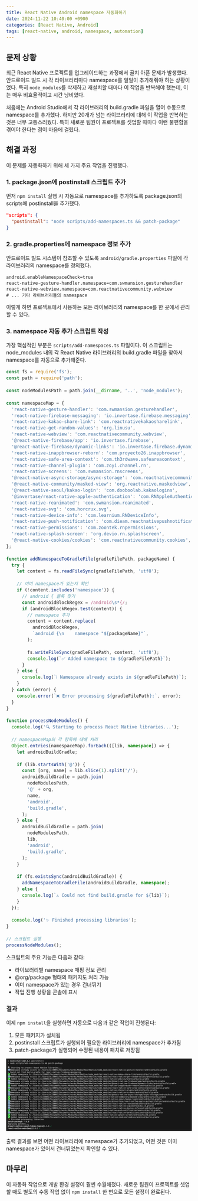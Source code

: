 ```yaml
---
title: React Native Android namespace 자동화하기
date: 2024-11-22 10:40:00 +0900
categories: [React Native, Android]
tags: [react-native, android, namespace, automation]
---
```



## 문제 상황

최근 React Native 프로젝트를 업그레이드하는 과정에서 골치 아픈 문제가 발생했다. 안드로이드 빌드 시 각 라이브러리마다 namespace를 일일이 추가해줘야 하는 상황이었다. 특히 `node_modules`를 삭제하고 재설치할 때마다 이 작업을 반복해야 했는데, 이는 매우 비효율적이고 시간 낭비였다.

처음에는 Android Studio에서 각 라이브러리의 build.gradle 파일을 열어 수동으로 namespace를 추가했다. 하지만 20개가 넘는 라이브러리에 대해 이 작업을 반복하는 것은 너무 고통스러웠다. 특히 새로운 팀원이 프로젝트를 셋업할 때마다 이런 불편함을 겪어야 한다는 점이 마음에 걸렸다.

## 해결 과정

이 문제를 자동화하기 위해 세 가지 주요 작업을 진행했다.

### 1. package.json에 postinstall 스크립트 추가

먼저 `npm install` 실행 시 자동으로 namespace를 추가하도록 package.json의 scripts에 postinstall을 추가했다.

```json
"scripts": {
  "postinstall": "node scripts/add-namespaces.ts && patch-package"
}
```

### 2. gradle.properties에 namespace 정보 추가

안드로이드 빌드 시스템이 참조할 수 있도록 `android/gradle.properties` 파일에 각 라이브러리의 namespace를 정의했다.

```
android.enableNamespaceCheck=true
react-native-gesture-handler.namespace=com.swmansion.gesturehandler
react-native-webview.namespace=com.reactnativecommunity.webview
# ... 기타 라이브러리들의 namespace
```

이렇게 하면 프로젝트에서 사용하는 모든 라이브러리의 namespace를 한 곳에서 관리할 수 있다.

### 3. namespace 자동 추가 스크립트 작성

가장 핵심적인 부분은 `scripts/add-namespaces.ts` 파일이다. 이 스크립트는 node_modules 내의 각 React Native 라이브러리의 build.gradle 파일을 찾아서 namespace를 자동으로 추가해준다.

```typescript
const fs = require('fs');
const path = require('path');

const nodeModulesPath = path.join(__dirname, '..', 'node_modules');

const namespaceMap = {
  'react-native-gesture-handler': 'com.swmansion.gesturehandler',
  'react-native-firebase-messaging': 'io.invertase.firebase.messaging',
  'react-native-kakao-share-link': 'com.reactnativekakaosharelink',
  'react-native-get-random-values': 'org.linusu',
  'react-native-webview': 'com.reactnativecommunity.webview',
  '@react-native-firebase/app': 'io.invertase.firebase',
  '@react-native-firebase/dynamic-links': 'io.invertase.firebase.dynamiclinks',
  'react-native-inappbrowser-reborn': 'com.proyecto26.inappbrowser',
  'react-native-safe-area-context': 'com.th3rdwave.safeareacontext',
  'react-native-channel-plugin': 'com.zoyi.channel.rn',
  'react-native-screens': 'com.swmansion.rnscreens',
  '@react-native-async-storage/async-storage': 'com.reactnativecommunity.asyncstorage',
  '@react-native-community/masked-view': 'org.reactnative.maskedview',
  '@react-native-seoul/kakao-login': 'com.dooboolab.kakaologins',
  '@invertase/react-native-apple-authentication': 'com.RNAppleAuthentication',
  'react-native-reanimated': 'com.swmansion.reanimated',
  'react-native-svg': 'com.horcrux.svg',
  'react-native-device-info': 'com.learnium.RNDeviceInfo',
  'react-native-push-notification': 'com.dieam.reactnativepushnotification',
  'react-native-permissions': 'com.zoontek.rnpermissions',
  'react-native-splash-screen': 'org.devio.rn.splashscreen',
  '@react-native-cookies/cookies': 'com.reactnativecommunity.cookies',
};

function addNamespaceToGradleFile(gradleFilePath, packageName) {
  try {
    let content = fs.readFileSync(gradleFilePath, 'utf8');

    // 이미 namespace가 있는지 확인
    if (!content.includes('namespace')) {
      // android { 블록 찾기
      const androidBlockRegex = /android\s*{/;
      if (androidBlockRegex.test(content)) {
        // namespace 추가
        content = content.replace(
          androidBlockRegex,
          `android {\n    namespace "${packageName}"`,
        );

        fs.writeFileSync(gradleFilePath, content, 'utf8');
        console.log(`✅ Added namespace to ${gradleFilePath}`);
      }
    } else {
      console.log(`ℹ️ Namespace already exists in ${gradleFilePath}`);
    }
  } catch (error) {
    console.error(`❌ Error processing ${gradleFilePath}:`, error);
  }
}

function processNodeModules() {
  console.log('🔍 Starting to process React Native libraries...');

  // namespaceMap의 각 항목에 대해 처리
  Object.entries(namespaceMap).forEach(([lib, namespace]) => {
    let androidBuildGradle;

    if (lib.startsWith('@')) {
      const [org, name] = lib.slice(1).split('/');
      androidBuildGradle = path.join(
        nodeModulesPath,
        '@' + org,
        name,
        'android',
        'build.gradle',
      );
    } else {
      androidBuildGradle = path.join(
        nodeModulesPath,
        lib,
        'android',
        'build.gradle',
      );
    }

    if (fs.existsSync(androidBuildGradle)) {
      addNamespaceToGradleFile(androidBuildGradle, namespace);
    } else {
      console.log(`⚠️ Could not find build.gradle for ${lib}`);
    }
  });

  console.log('✨ Finished processing libraries');
}

// 스크립트 실행
processNodeModules();
```

스크립트의 주요 기능은 다음과 같다:

- 라이브러리별 namespace 매핑 정보 관리
- @org/package 형태의 패키지도 처리 가능
- 이미 namespace가 있는 경우 건너뛰기
- 작업 진행 상황을 콘솔에 표시

### 결과

이제 `npm install`을 실행하면 자동으로 다음과 같은 작업이 진행된다:

1. 모든 패키지가 설치됨
2. postinstall 스크립트가 실행되어 필요한 라이브러리에 namespace가 추가됨
3. patch-package가 실행되어 수정된 내용이 패치로 저장됨

![npm install > 출력 결과](/assets/images/posts/2024-11-22/rn-android-namespace.png)

출력 결과를 보면 어떤 라이브러리에 namespace가 추가되었고, 어떤 것은 이미 namespace가 있어서 건너뛰었는지 확인할 수 있다.

## 마무리

이 자동화 작업으로 개발 환경 설정이 훨씬 수월해졌다. 새로운 팀원이 프로젝트를 셋업할 때도 별도의 수동 작업 없이 `npm install` 한 번으로 모든 설정이 완료된다.